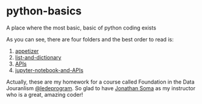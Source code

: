 # python-basics
A place where the most basic, basic of python coding exists


As you can see, there are four folders and the best order to read is:
1. [appetizer](https://github.com/AngelineJCQ/python-basics/tree/main/appetizer)
2. [list-and-dictionary](https://github.com/AngelineJCQ/python-basics/tree/main/list-and-dictionary)
3. [APIs](https://github.com/AngelineJCQ/python-basics/tree/main/APIs)
4. [jupyter-notebook-and-APIs](https://github.com/AngelineJCQ/python-basics/tree/main/jupyter-notebook-and-APIs)

Actually, these are my homework for a course called Foundation in the Data Jouranlism [@ledeprogram](https://github.com/ledeprogram). So glad to have [Jonathan Soma](https://github.com/jsoma) as my instructor who is a great, amazing coder!
